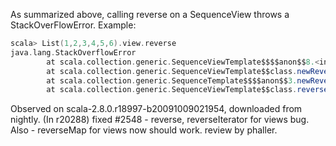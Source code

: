 As summarized above, calling reverse on a SequenceView throws a StackOverFlowError. Example:

```scala
scala> List(1,2,3,4,5,6).view.reverse
java.lang.StackOverflowError
        at scala.collection.generic.SequenceViewTemplate$$$$anon$$8.<init>(SequenceViewTemplate.scala:136)
        at scala.collection.generic.SequenceViewTemplate$$class.newReversed(SequenceViewTemplate.scala:136)
        at scala.collection.generic.SequenceTemplate$$$$anon$$3.newReversed(SequenceTemplate.scala:433)
        at scala.collection.generic.SequenceViewTemplate$$class.reverse(Seq...
```

Observed on scala-2.8.0.r18997-b20091009021954, downloaded from nightly.
(In r20288) fixed #2548 - reverse, reverseIterator for views bug. Also - reverseMap for views now should work.
review by phaller.
